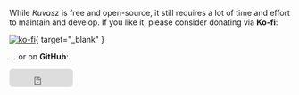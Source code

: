 While _Kuvasz_ is free and open-source, it still requires a lot of time and effort to maintain and develop. If you like it, please consider donating via **Ko-fi**:

[![ko-fi](https://ko-fi.com/img/githubbutton_sm.svg)](https://ko-fi.com/L4L31DH59D){ target="_blank" }

... or on **GitHub**:

<iframe src="https://github.com/sponsors/adamkobor/button" title="Sponsor adamkobor" height="32" width="114" style="border: 0; border-radius: 6px;"></iframe>
